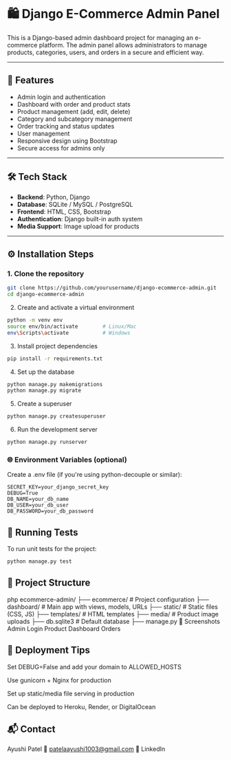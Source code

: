 # 🛍️ Django E-Commerce Admin Panel

This is a Django-based admin dashboard project for managing an e-commerce platform. The admin panel allows administrators to manage products, categories, users, and orders in a secure and efficient way.

---

## 📌 Features

- Admin login and authentication
- Dashboard with order and product stats
- Product management (add, edit, delete)
- Category and subcategory management
- Order tracking and status updates
- User management
- Responsive design using Bootstrap
- Secure access for admins only

---

## 🛠️ Tech Stack

- **Backend**: Python, Django
- **Database**: SQLite / MySQL / PostgreSQL
- **Frontend**: HTML, CSS, Bootstrap
- **Authentication**: Django built-in auth system
- **Media Support**: Image upload for products

---

## ⚙️ Installation Steps

### 1. Clone the repository

```bash
git clone https://github.com/yourusername/django-ecommerce-admin.git
cd django-ecommerce-admin
```
2. Create and activate a virtual environment
```bash
python -m venv env
source env/bin/activate        # Linux/Mac
env\Scripts\activate           # Windows
```
3. Install project dependencies
```bash
pip install -r requirements.txt
```
4. Set up the database
```bash
python manage.py makemigrations
python manage.py migrate
```
5. Create a superuser
```bash
python manage.py createsuperuser
```
6. Run the development server
```bash
python manage.py runserver
```
### 🌐 Environment Variables (optional)
Create a .env file (if you're using python-decouple or similar):

```env
SECRET_KEY=your_django_secret_key
DEBUG=True
DB_NAME=your_db_name
DB_USER=your_db_user
DB_PASSWORD=your_db_password
```
## 🧪 Running Tests
To run unit tests for the project:

```bash
python manage.py test
```
## 📂 Project Structure
php
ecommerce-admin/
├── ecommerce/            # Project configuration
├── dashboard/            # Main app with views, models, URLs
├── static/               # Static files (CSS, JS)
├── templates/            # HTML templates
├── media/                # Product image uploads
├── db.sqlite3            # Default database
├── manage.py
📸 Screenshots
Admin Login	Product Dashboard	Orders

## 🚀 Deployment Tips
Set DEBUG=False and add your domain to ALLOWED_HOSTS

Use gunicorn + Nginx for production

Set up static/media file serving in production

Can be deployed to Heroku, Render, or DigitalOcean

## 📬 Contact
Ayushi Patel
📧 patelaayushi1003@gmail.com
🔗 LinkedIn
